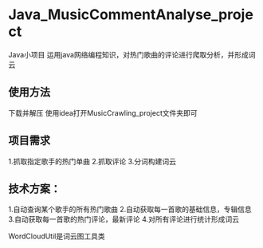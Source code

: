# Java_MusicCommentAnalyse_project
Java小项目 运用java网络编程知识，对热门歌曲的评论进行爬取分析，并形成词云

## 使用方法
下载并解压 使用idea打开MusicCrawling_project文件夹即可

## 项目需求
1.抓取指定歌手的热门单曲
2.抓取评论
3.分词构建词云

## 技术方案：
1.自动查询某个歌手的所有热门歌曲
2.自动获取每一首歌的基础信息，专辑信息
3.自动获取每一首歌的热门评论，最新评论
4.对所有评论进行统计形成词云



WordCloudUtil是词云图工具类






